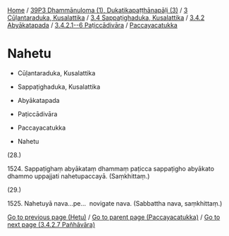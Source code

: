 
[Home](/) / [39P3 Dhammānuloma (1), Dukatikapaṭṭhānapāḷi (3)](../../../../...md) / [3 Cūḷantaraduka, Kusalattika](../../../...md) / [3.4 Sappaṭighaduka, Kusalattika](../../...md) / [3.4.2 Abyākatapada](../...md) / [3.4.2.1--6 Paṭiccādivāra](...md) / [Paccayacatukka](../39P3/3/3.4/3.4.2/3.4.2.1--6/Paccayacatukka.md)

# Nahetu

* Cūḷantaraduka, Kusalattika

* Sappaṭighaduka, Kusalattika

* Abyākatapada

* Paṭiccādivāra

* Paccayacatukka

* Nahetu

(28.)

1524\. Sappaṭighaṃ abyākataṃ dhammaṃ paṭicca sappaṭigho abyākato dhammo uppajjati nahetupaccayā. (Saṃkhittaṃ.)

(29.)

1525\. Nahetuyā nava…pe…  novigate nava. (Sabbattha nava, saṃkhittaṃ.)

[Go to previous page (Hetu)](Hetu.md) / [Go to parent page (Paccayacatukka)](../39P3/3/3.4/3.4.2/3.4.2.1--6/Paccayacatukka.md) / [Go to next page (3.4.2.7 Pañhāvāra)](../../3.4.2.7.md)


